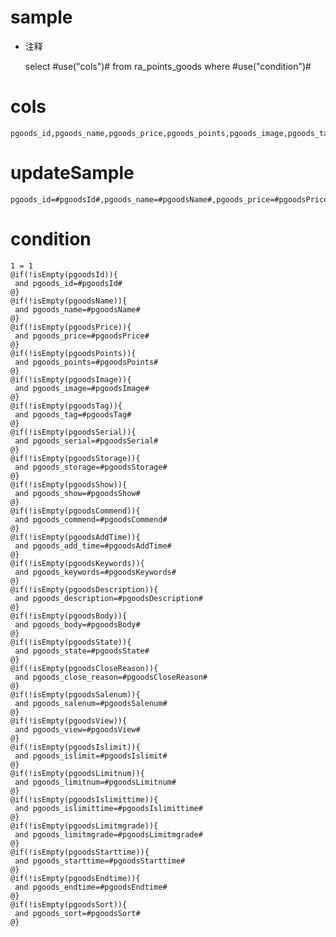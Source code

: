 sample
===
* 注释

	select #use("cols")# from ra_points_goods  where  #use("condition")#

cols
===
	pgoods_id,pgoods_name,pgoods_price,pgoods_points,pgoods_image,pgoods_tag,pgoods_serial,pgoods_storage,pgoods_show,pgoods_commend,pgoods_add_time,pgoods_keywords,pgoods_description,pgoods_body,pgoods_state,pgoods_close_reason,pgoods_salenum,pgoods_view,pgoods_islimit,pgoods_limitnum,pgoods_islimittime,pgoods_limitmgrade,pgoods_starttime,pgoods_endtime,pgoods_sort

updateSample
===
	
	pgoods_id=#pgoodsId#,pgoods_name=#pgoodsName#,pgoods_price=#pgoodsPrice#,pgoods_points=#pgoodsPoints#,pgoods_image=#pgoodsImage#,pgoods_tag=#pgoodsTag#,pgoods_serial=#pgoodsSerial#,pgoods_storage=#pgoodsStorage#,pgoods_show=#pgoodsShow#,pgoods_commend=#pgoodsCommend#,pgoods_add_time=#pgoodsAddTime#,pgoods_keywords=#pgoodsKeywords#,pgoods_description=#pgoodsDescription#,pgoods_body=#pgoodsBody#,pgoods_state=#pgoodsState#,pgoods_close_reason=#pgoodsCloseReason#,pgoods_salenum=#pgoodsSalenum#,pgoods_view=#pgoodsView#,pgoods_islimit=#pgoodsIslimit#,pgoods_limitnum=#pgoodsLimitnum#,pgoods_islimittime=#pgoodsIslimittime#,pgoods_limitmgrade=#pgoodsLimitmgrade#,pgoods_starttime=#pgoodsStarttime#,pgoods_endtime=#pgoodsEndtime#,pgoods_sort=#pgoodsSort#

condition
===

	1 = 1  
	@if(!isEmpty(pgoodsId)){
	 and pgoods_id=#pgoodsId#
	@}
	@if(!isEmpty(pgoodsName)){
	 and pgoods_name=#pgoodsName#
	@}
	@if(!isEmpty(pgoodsPrice)){
	 and pgoods_price=#pgoodsPrice#
	@}
	@if(!isEmpty(pgoodsPoints)){
	 and pgoods_points=#pgoodsPoints#
	@}
	@if(!isEmpty(pgoodsImage)){
	 and pgoods_image=#pgoodsImage#
	@}
	@if(!isEmpty(pgoodsTag)){
	 and pgoods_tag=#pgoodsTag#
	@}
	@if(!isEmpty(pgoodsSerial)){
	 and pgoods_serial=#pgoodsSerial#
	@}
	@if(!isEmpty(pgoodsStorage)){
	 and pgoods_storage=#pgoodsStorage#
	@}
	@if(!isEmpty(pgoodsShow)){
	 and pgoods_show=#pgoodsShow#
	@}
	@if(!isEmpty(pgoodsCommend)){
	 and pgoods_commend=#pgoodsCommend#
	@}
	@if(!isEmpty(pgoodsAddTime)){
	 and pgoods_add_time=#pgoodsAddTime#
	@}
	@if(!isEmpty(pgoodsKeywords)){
	 and pgoods_keywords=#pgoodsKeywords#
	@}
	@if(!isEmpty(pgoodsDescription)){
	 and pgoods_description=#pgoodsDescription#
	@}
	@if(!isEmpty(pgoodsBody)){
	 and pgoods_body=#pgoodsBody#
	@}
	@if(!isEmpty(pgoodsState)){
	 and pgoods_state=#pgoodsState#
	@}
	@if(!isEmpty(pgoodsCloseReason)){
	 and pgoods_close_reason=#pgoodsCloseReason#
	@}
	@if(!isEmpty(pgoodsSalenum)){
	 and pgoods_salenum=#pgoodsSalenum#
	@}
	@if(!isEmpty(pgoodsView)){
	 and pgoods_view=#pgoodsView#
	@}
	@if(!isEmpty(pgoodsIslimit)){
	 and pgoods_islimit=#pgoodsIslimit#
	@}
	@if(!isEmpty(pgoodsLimitnum)){
	 and pgoods_limitnum=#pgoodsLimitnum#
	@}
	@if(!isEmpty(pgoodsIslimittime)){
	 and pgoods_islimittime=#pgoodsIslimittime#
	@}
	@if(!isEmpty(pgoodsLimitmgrade)){
	 and pgoods_limitmgrade=#pgoodsLimitmgrade#
	@}
	@if(!isEmpty(pgoodsStarttime)){
	 and pgoods_starttime=#pgoodsStarttime#
	@}
	@if(!isEmpty(pgoodsEndtime)){
	 and pgoods_endtime=#pgoodsEndtime#
	@}
	@if(!isEmpty(pgoodsSort)){
	 and pgoods_sort=#pgoodsSort#
	@}
	
	